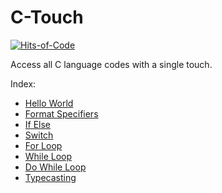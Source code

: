 # C-Touch

[![Hits-of-Code](https://hitsofcode.com/github/kanav-arora/c-touch?branch=main)](https://hitsofcode.com/github/kanav-arora/c-touch/view?branch=main)

Access all C language codes with a single touch.

Index:
- [Hello World](https://github.com/Kanav-Arora/C-Touch/blob/main/hello_world.c)
- [Format Specifiers](https://github.com/Kanav-Arora/C-Touch/blob/main/format_specifier.c)
- [If Else](https://github.com/Kanav-Arora/C-Touch/blob/main/if_else.c)
- [Switch](https://github.com/Kanav-Arora/C-Touch/blob/main/switch.c)
- [For Loop](https://github.com/Kanav-Arora/C-Touch/blob/main/for.c)
- [While Loop](https://github.com/Kanav-Arora/C-Touch/blob/main/while.c)
- [Do While Loop](https://github.com/Kanav-Arora/C-Touch/blob/main/do_while.c)
- [Typecasting](https://github.com/Kanav-Arora/C-Touch/blob/main/typecasting.c)